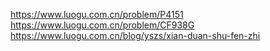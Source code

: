 https://www.luogu.com.cn/problem/P4151
https://www.luogu.com.cn/problem/CF938G
https://www.luogu.com.cn/blog/yszs/xian-duan-shu-fen-zhi
